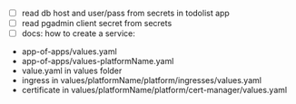 
- [ ] read db host and user/pass from secrets in todolist app
- [ ] read pgadmin client secret from secrets
- [ ] docs:
how to create a service:
- app-of-apps/values.yaml
- app-of-apps/values-platformName.yaml
- value.yaml in values folder
- ingress in values/platformName/platform/ingresses/values.yaml
- certificate in values/platformName/platform/cert-manager/values.yaml

